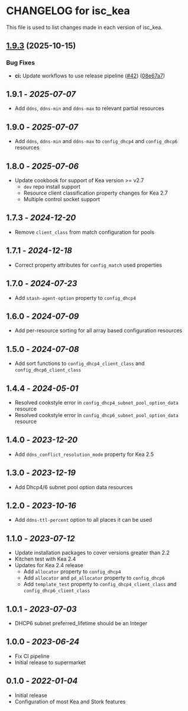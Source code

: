 # CHANGELOG for isc_kea

This file is used to list changes made in each version of isc_kea.

## [1.9.3](https://github.com/sous-chefs/isc_kea/compare/1.9.2...v1.9.3) (2025-10-15)


### Bug Fixes

* **ci:** Update workflows to use release pipeline ([#42](https://github.com/sous-chefs/isc_kea/issues/42)) ([08e67a7](https://github.com/sous-chefs/isc_kea/commit/08e67a79c72cbfcb9f878094ce58667ca02dfe65))

## 1.9.1 - *2025-07-07*

* Add `ddns`, `ddns-min` and `ddns-max` to relevant partial resources

## 1.9.0 - *2025-07-07*

* Add `ddns`, `ddns-min` and `ddns-max` to `config_dhcp4` and `config_dhcp6` resources

## 1.8.0 - *2025-07-06*

* Update cookbook for support of Kea version >= v2.7
  * `dev` repo install support
  * Resource client classification property changes for Kea 2.7
  * Multiple control socket support

## 1.7.3 - *2024-12-20*

* Remove `client_class` from match configuration for pools

## 1.7.1 - *2024-12-18*

* Correct property attributes for `config_match` used properties

## 1.7.0 - *2024-07-23*

* Add `stash-agent-option` property to `config_dhcp4`

## 1.6.0 - *2024-07-09*

* Add per-resource sorting for all array based configuration resources

## 1.5.0 - *2024-07-08*

* Add sort functions to `config_dhcp4_client_class` and `config_dhcp6_client_class`

## 1.4.4 - *2024-05-01*

* Resolved cookstyle error in `config_dhcp4_subnet_pool_option_data` resource
* Resolved cookstyle error in `config_dhcp6_subnet_pool_option_data` resource

## 1.4.0 - *2023-12-20*

* Add `ddns_conflict_resolution_mode` property for Kea 2.5

## 1.3.0 - *2023-12-19*

* Add Dhcp4/6 subnet pool option data resources

## 1.2.0 - *2023-10-16*

* Add `ddns-ttl-percent` option to all places it can be used

## 1.1.0 - *2023-07-12*

* Update installation packages to cover versions greater than 2.2
* Kitchen test with Kea 2.4
* Updates for Kea 2.4 release
  * Add `allocator` property to `config_dhcp4`
  * Add `allocator` and `pd_allocator` property to `config_dhcp6`
  * Add `template_test` property to `config_dhcp4_client_class` and `config_dhcp6_client_class`

## 1.0.1 - *2023-07-03*

* DHCP6 subnet preferred_lifetime should be an Integer

## 1.0.0 - *2023-06-24*

* Fix CI pipeline
* Initial release to supermarket

## 0.1.0 - *2022-01-04*

* Initial release
* Configuration of most Kea and Stork features
